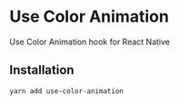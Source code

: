 # Use Color Animation

Use Color Animation hook for React Native

## Installation

```sh
yarn add use-color-animation
```
